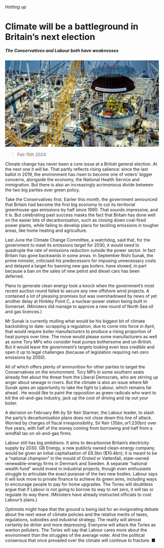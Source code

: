 ###### Hotting up

# Climate will be a battleground in Britain’s next election 

##### The Conservatives and Labour both have weaknesses 

![image](images/20240217_BRP503.jpg) 

> Feb 15th 2024 

Climate change has never been a core issue at a British general election. At the next one it will be. That partly reflects rising salience: since the last ballot in 2019, the environment has risen to become one of voters’ bigger concerns, alongside the economy, the National Health Service and immigration. But there is also an increasingly acrimonious divide between the two big parties over green policy. 

Take the Conservatives first. Earlier this month, the government announced that Britain had become the first big economy to cut its territorial greenhouse-gas emissions by half since 1990. That sounds impressive, and it is. But celebrating past success masks the fact that Britain has done well on the easier bits of decarbonisation, such as closing down coal-fired power plants, while failing to develop plans for tackling emissions in tougher areas, like home heating and agriculture.


Last June the Climate Change Committee, a watchdog, said that, for the government to meet its emissions target for 2030, it would need to quadruple the rate of emissions reduction outside the power sector. In fact Britain has gone backwards in some areas. In September Rishi Sunak, the prime minister, criticised his predecessors for imposing unnecessary costs and delayed a target for banning new gas boilers.  have slowed, in part because a ban on the sales of new petrol and diesel cars has been deferred. 

Plans to generate clean energy took a knock when the government’s most recent auction round failed to secure any new offshore wind projects. A  contained a lot of pleasing promises but was overshadowed by news of yet another delay at Hinkley Point C, a nuclear-power station being built in Somerset. (Ministers did manage to approve a new round of North Sea oil and gas licences.) 

Mr Sunak is currently mulling what would be his biggest bit of climate backsliding to date: scrapping a regulation, due to come into force in April, that would require boiler manufacturers to produce a rising proportion of heat pumps over time. The move would please some manufacturers as well as some Tory MPs who consider heat pumps bothersome and un-British. But it would leave the government’s targets looking even less credible and open it up to legal challenges (because of legislation requiring net-zero emissions by 2050). 

All of which offers plenty of ammunition for other parties to target the Conservatives on the environment. Tory MPs in some southern seats already fret about the threat from the Liberal Democrats, who are stirring up anger about sewage in rivers. But the climate is also an issue where Mr Sunak spies an opportunity to take the fight to Labour, which remains far ahead . He would like to paint the opposition as green radicals who want to kill the oil-and-gas industry, jack up the cost of driving and rip out your boiler. 

A decision on February 8th by Sir Keir Starmer, the Labour leader, to slash the party’s decarbonisation plans does not close down this line of attack. Worried by charges of fiscal irresponsibility, Sir Keir  ($35bn, or 1.2% of GDP) per year by the end of the parliament on cutting emissions and building up green industries. Labour now plans to spend less than a fifth as much, £23.7bn ($30bn) over five years, with half of the money coming from borrowing and half from a windfall tax on oil-and-gas firms. 

Labour still has big ambitions. It aims to decarbonise Britain’s electricity supply by 2030. GB Energy, a new publicly owned clean-energy company, would be given an initial capitalisation of £8.3bn ($10.4bn); it is meant to be a “national champion” in the mould of Orsted or Vattenfall, state-owned renewable-energy firms in Denmark and Sweden. A separate “national wealth fund” would invest in industrial projects, though even enthusiasts struggle to articulate the exact purpose of the two new bodies. Labour says it will look more to private finance to achieve its green aims, including ways to encourage people to pay for home upgrades. The Tories will doubtless argue that if Labour is not going to borrow its way to net zero, it will tax or regulate its way there. (Ministers have already instructed officials to cost Labour’s plans.)

Optimists might hope that the ground is being laid for an invigorating debate about the next wave of climate policies and the relative merits of taxes, regulations, subsidies and industrial strategy. The reality will almost certainly be dirtier and more depressing. Everyone will attack the Tories as wanton polluters. The Tories will say that Labour cares more about the environment than the struggles of the average voter. And the political consensus that once prevailed over the climate will continue to fracture. ■



